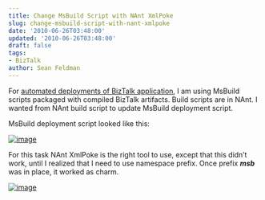 ```yaml
---
title: Change MsBuild Script with NAnt XmlPoke
slug: change-msbuild-script-with-nant-xmlpoke
date: '2010-06-26T03:48:00'
updated: '2010-06-26T03:48:00'
draft: false
tags:
- BizTalk
author: Sean Feldman
---
```



For [automated deployments of BizTalk application](http://weblogs.asp.net/sfeldman/archive/2010/06/22/automated-builds-and-deployment-for-biztalk.aspx), I am using MsBuild scripts packaged with compiled BizTalk artifacts. Build scripts are in NAnt. I wanted from NAnt build script to update MsBuild deployment script.

MsBuild deployment script looked like this:

[![image](https://aspblogs.blob.core.windows.net/media/sfeldman/Media/image_thumb_208D0D40.png "image")](https://aspblogs.blob.core.windows.net/media/sfeldman/Media/image_63D584AF.png)

For this task NAnt XmlPoke is the right tool to use, except that this didn’t work, until I realized that I need to use namespace prefix. Once prefix ***msb*** was in place, it worked as charm.

[![image](https://aspblogs.blob.core.windows.net/media/sfeldman/Media/image_thumb_08F7F07E.png "image")](https://aspblogs.blob.core.windows.net/media/sfeldman/Media/image_5E1CFBBA.png)


